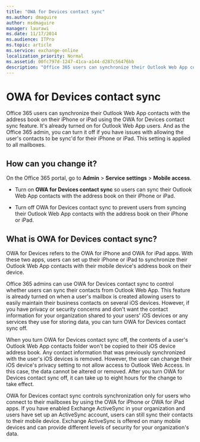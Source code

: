 ```yaml
---
title: "OWA for Devices contact sync"
ms.author: dmaguire
author: msdmaguire
manager: laurawi
ms.date: 11/17/2014
ms.audience: ITPro
ms.topic: article
ms.service: exchange-online
localization_priority: Normal
ms.assetid: 00fc797d-1247-41ca-a144-d287c56476bb
description: "Office 365 users can synchronize their Outlook Web App contacts with the address book on their iPhone or iPad using the OWA for Devices contact sync feature. It's already turned on for Outlook Web App users. And as the Office 365 admin, you can turn it off if you have issues with allowing the user's contacts to be sync'd for their iPhone or iPad. This setting is applied to all mailboxes."
---
```


# OWA for Devices contact sync

Office 365 users can synchronize their Outlook Web App contacts with the address book on their iPhone or iPad using the OWA for Devices contact sync feature. It's already turned on for Outlook Web App users. And as the Office 365 admin, you can turn it off if you have issues with allowing the user's contacts to be sync'd for their iPhone or iPad. This setting is applied to all mailboxes.
  
## How can you change it?

On the Office 365 portal, go to **Admin** \> **Service settings** \> **Mobile access**.
  
- Turn on **OWA for Devices contact sync** so users can sync their Outlook Web App contacts with the address book on their iPhone or iPad. 
    
- Turn off OWA for Devices contact sync to prevent users from syncing their Outlook Web App contacts with the address book on their iPhone or iPad.
    
## What is OWA for Devices contact sync?

OWA for Devices refers to the OWA for iPhone and OWA for iPad apps. With these two apps, users can set up their iPhone or iPad to synchronize their Outlook Web App contacts with their mobile device's address book on their device. 
  
Office 365 admins can use OWA for Devices contact sync to control whether users can sync their contacts from Outlook Web App. This feature is already turned on when a user's mailbox is created allowing users to easily maintain their business contacts on several iOS devices. However, if you have privacy or security concerns and don't want the contact information for your organization shared to your users' iOS devices or any services they use for storing data, you can turn OWA for Devices contact sync off.
  
When you turn OWA for Devices contact sync off, the contents of a user's Outlook Web App contacts folder won't be copied to their iOS device address book. Any contact information that was previously synchronized with the user's iOS devices is removed. However, the user can change their iOS device's privacy setting to not allow access to Outlook Web Access. In this case, the data cannot be altered or removed. After you turn OWA for Devices contact sync off, it can take up to eight hours for the change to take effect. 
  
OWA for Devices contact sync controls synchronization only for users who connect to their mailboxes by using the OWA for iPhone or OWA for iPad apps. If you have enabled Exchange ActiveSync in your organization and users have set up an ActiveSync account, users can still sync their contacts to their mobile device. Exchange ActiveSync is offered on many mobile devices and can provide different levels of security for your organization's data.
  

